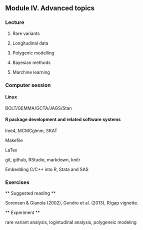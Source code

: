 ## Module IV. Advanced topics

### Lecture

1. Rare variants

2. Longitudinal data

3. Polygenic modelling

4. Bayesian methods

5. Marchine learning

### Computer session

#### Linux

BOLT/GEMMA/GCTA/JAGS/Stan

#### R package development and related software systems

lme4, MCMCglmm, SKAT

Makefile

LaTex

git, github, RStudio, markdown, knitr

Embedding C/C++ into R, Stata and SAS
 
### Exercises

** Suggested reading **

Sorensen & Gianola (2002), Gondro et al. (2013), R/gap vignette.

** Experiment **

rare variant analysis, logintudinal analysis, polygeneic modeling
